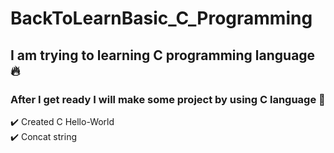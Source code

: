# BackToLearnBasic_C_Programming
## I am trying to learning C programming language 🔥 
### After I get ready I will make some project by using C language 🚀
✔️ Created C Hello-World<br/>
✔️ Concat string<br/>
